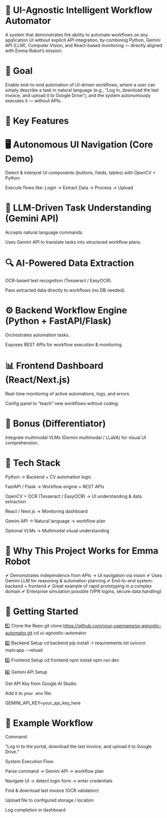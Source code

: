 # 🚀 UI-Agnostic Intelligent Workflow Automator

A system that demonstrates the ability to automate workflows on any application UI without explicit API integration, by combining Python, Gemini API (LLM), Computer Vision, and React-based monitoring — directly aligned with Emma Robot’s mission.

# 🎯 Goal

Enable end-to-end automation of UI-driven workflows, where a user can simply describe a task in natural language (e.g., “Log in, download the last invoice, and upload it to Google Drive”), and the system autonomously executes it — without APIs.

# 🔹 Key Features

# 🖥️ Autonomous UI Navigation (Core Demo)

Detect & interpret UI components (buttons, fields, tables) with OpenCV + Python

Execute flows like: Login → Extract Data → Process → Upload

# 🧠 LLM-Driven Task Understanding (Gemini API)

Accepts natural language commands.

Uses Gemini API to translate tasks into structured workflow plans.

# 🔍 AI-Powered Data Extraction

OCR-based text recognition (Tesseract / EasyOCR).

Pass extracted data directly to workflows (no DB needed).

# ⚙️ Backend Workflow Engine (Python + FastAPI/Flask)

Orchestrates automation tasks.

Exposes REST APIs for workflow execution & monitoring.

# 📊 Frontend Dashboard (React/Next.js)

Real-time monitoring of active automations, logs, and errors.

Config panel to “teach” new workflows without coding.

# 🌟 Bonus (Differentiator)

Integrate multimodal VLMs (Gemini multimodal / LLaVA) for visual UI comprehension.

# 🔹 Tech Stack

Python → Backend + CV automation logic

FastAPI / Flask → Workflow engine + REST APIs

OpenCV + OCR (Tesseract / EasyOCR) → UI understanding & data extraction

React / Next.js → Monitoring dashboard

Gemini API → Natural language → workflow plan

Optional VLMs → Multimodal visual understanding

# 🔹 Why This Project Works for Emma Robot

✔ Demonstrates independence from APIs → UI navigation via vision
✔ Uses Gemini LLM for reasoning & automation planning
✔ End-to-end system: backend + frontend
✔ Great example of rapid prototyping in a complex domain
✔ Enterprise simulation possible (VPN logins, secure data handling)

# 🚀 Getting Started
1️⃣ Clone the Repo
git clone https://github.com/your-username/ui-agnostic-automator.git
cd ui-agnostic-automator

2️⃣ Backend Setup
cd backend
pip install -r requirements.txt
uvicorn main:app --reload

3️⃣ Frontend Setup
cd frontend
npm install
npm run dev

4️⃣ Gemini API Setup

Get API Key from Google AI Studio

Add it to your .env file:

GEMINI_API_KEY=your_api_key_here

# 📌 Example Workflow

Command:

“Log in to the portal, download the last invoice, and upload it to Google Drive.”

System Execution Flow:

Parse command → Gemini API → workflow plan

Navigate UI → detect login form → enter credentials

Find & download last invoice (OCR validation)

Upload file to configured storage / location

Log completion in dashboard
